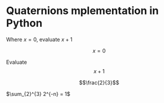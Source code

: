 # Quaternions mplementation in Python
 
Where $x = 0$, evaluate $x + 1$

$$x = 0$$

Evaluate
$$x + 1$$


$$\frac{2}{3}$$


$\sum_{2}^{3} 2^{-n} = 1$
